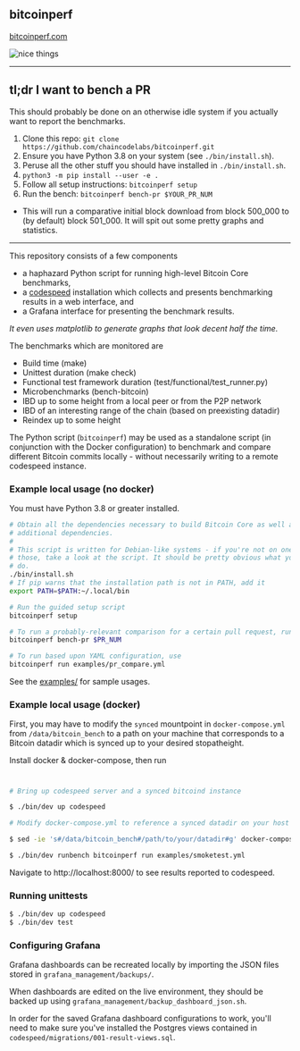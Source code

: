## bitcoinperf

[bitcoinperf.com](https://bitcoinperf.com)
 
![nice things](./img/ibd.png)
              
---

## tl;dr I want to bench a PR 

This should probably be done on an otherwise idle system if you actually want
to report the benchmarks.

1. Clone this repo: `git clone https://github.com/chaincodelabs/bitcoinperf.git`
1. Ensure you have Python 3.8 on your system (see `./bin/install.sh`).
1. Peruse all the other stuff you should have installed in `./bin/install.sh`.
1. `python3 -m pip install --user -e .`
1. Follow all setup instructions: `bitcoinperf setup`
1. Run the bench: `bitcoinperf bench-pr $YOUR_PR_NUM`
  - This will run a comparative initial block download from block 500_000 to
    (by default) block 501_000. It will spit out some pretty graphs and
    statistics.

---

This repository consists of a few components

- a haphazard Python script for running high-level Bitcoin Core benchmarks,
- a [codespeed](https://github.com/chaincodelabs/codespeed) installation which
  collects and presents benchmarking results in a web interface, and
- a Grafana interface for presenting the benchmark results.

*It even uses matplotlib to generate graphs that look decent half the time.*

The benchmarks which are monitored are

- Build time (make)
- Unittest duration (make check)
- Functional test framework duration (test/functional/test_runner.py)
- Microbenchmarks (bench-bitcoin)
- IBD up to some height from a local peer or from the P2P network
- IBD of an interesting range of the chain (based on preexisting datadir)
- Reindex up to some height

The Python script (`bitcoinperf`) may be used as a standalone script
(in conjunction with the Docker configuration) to benchmark and compare
different Bitcoin commits locally - without necessarily writing to a remote
codespeed instance.

### Example local usage (no docker)

You must have Python 3.8 or greater installed.

```sh
# Obtain all the dependencies necessary to build Bitcoin Core as well as all
# additional dependencies.
#
# This script is written for Debian-like systems - if you're not on one of
# those, take a look at the script. It should be pretty obvious what you need to
# do.
./bin/install.sh
# If pip warns that the installation path is not in PATH, add it
export PATH=$PATH:~/.local/bin

# Run the guided setup script
bitcoinperf setup

# To run a probably-relevant comparison for a certain pull request, run
bitcoinperf bench-pr $PR_NUM

# To run based upon YAML configuration, use
bitcoinperf run examples/pr_compare.yml
```

See the [examples/](examples/) for sample usages.


### Example local usage (docker)

First, you may have to modify the `synced` mountpoint in `docker-compose.yml`
from `/data/bitcoin_bench` to a path on your machine that corresponds to a
Bitcoin datadir which is synced up to your desired stopatheight.

Install docker & docker-compose, then run

#
```sh
# Bring up codespeed server and a synced bitcoind instance

$ ./bin/dev up codespeed

# Modify docker-compose.yml to reference a synced datadir on your host machine.

$ sed -ie 's#/data/bitcoin_bench#/path/to/your/datadir#g' docker-compose.dev.yml

$ ./bin/dev runbench bitcoinperf run examples/smoketest.yml
```

Navigate to http://localhost:8000/ to see results reported to codespeed.

### Running unittests

```sh
$ ./bin/dev up codespeed
$ ./bin/dev test
```

### Configuring Grafana

Grafana dashboards can be recreated locally by importing the JSON files
stored in `grafana_management/backups/`.

When dashboards are edited on the live environment, they should be backed up
using `grafana_management/backup_dashboard_json.sh`.

In order for the saved Grafana dashboard configurations to work, you'll need
to make sure you've installed the Postgres views contained in
`codespeed/migrations/001-result-views.sql`.
